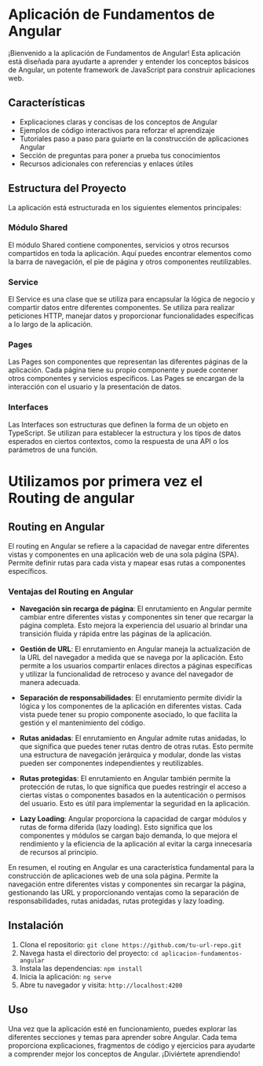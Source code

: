 # Aplicación de Fundamentos de Angular

¡Bienvenido a la aplicación de Fundamentos de Angular! Esta aplicación está diseñada para ayudarte a aprender y entender los conceptos básicos de Angular, un potente framework de JavaScript para construir aplicaciones web.

## Características

- Explicaciones claras y concisas de los conceptos de Angular
- Ejemplos de código interactivos para reforzar el aprendizaje
- Tutoriales paso a paso para guiarte en la construcción de aplicaciones Angular
- Sección de preguntas para poner a prueba tus conocimientos
- Recursos adicionales con referencias y enlaces útiles

## Estructura del Proyecto

La aplicación está estructurada en los siguientes elementos principales:

### Módulo Shared

El módulo Shared contiene componentes, servicios y otros recursos compartidos en toda la aplicación. Aquí puedes encontrar elementos como la barra de navegación, el pie de página y otros componentes reutilizables.

### Service

El Service es una clase que se utiliza para encapsular la lógica de negocio y compartir datos entre diferentes componentes. Se utiliza para realizar peticiones HTTP, manejar datos y proporcionar funcionalidades específicas a lo largo de la aplicación.

### Pages

Las Pages son componentes que representan las diferentes páginas de la aplicación. Cada página tiene su propio componente y puede contener otros componentes y servicios específicos. Las Pages se encargan de la interacción con el usuario y la presentación de datos.

### Interfaces

Las Interfaces son estructuras que definen la forma de un objeto en TypeScript. Se utilizan para establecer la estructura y los tipos de datos esperados en ciertos contextos, como la respuesta de una API o los parámetros de una función.


# Utilizamos por primera vez el Routing de angular

## Routing en Angular

El routing en Angular se refiere a la capacidad de navegar entre diferentes vistas y componentes en una aplicación web de una sola página (SPA). Permite definir rutas para cada vista y mapear esas rutas a componentes específicos.

### Ventajas del Routing en Angular

- **Navegación sin recarga de página**: El enrutamiento en Angular permite cambiar entre diferentes vistas y componentes sin tener que recargar la página completa. Esto mejora la experiencia del usuario al brindar una transición fluida y rápida entre las páginas de la aplicación.

- **Gestión de URL**: El enrutamiento en Angular maneja la actualización de la URL del navegador a medida que se navega por la aplicación. Esto permite a los usuarios compartir enlaces directos a páginas específicas y utilizar la funcionalidad de retroceso y avance del navegador de manera adecuada.

- **Separación de responsabilidades**: El enrutamiento permite dividir la lógica y los componentes de la aplicación en diferentes vistas. Cada vista puede tener su propio componente asociado, lo que facilita la gestión y el mantenimiento del código.

- **Rutas anidadas**: El enrutamiento en Angular admite rutas anidadas, lo que significa que puedes tener rutas dentro de otras rutas. Esto permite una estructura de navegación jerárquica y modular, donde las vistas pueden ser componentes independientes y reutilizables.

- **Rutas protegidas**: El enrutamiento en Angular también permite la protección de rutas, lo que significa que puedes restringir el acceso a ciertas vistas o componentes basados en la autenticación o permisos del usuario. Esto es útil para implementar la seguridad en la aplicación.

- **Lazy Loading**: Angular proporciona la capacidad de cargar módulos y rutas de forma diferida (lazy loading). Esto significa que los componentes y módulos se cargan bajo demanda, lo que mejora el rendimiento y la eficiencia de la aplicación al evitar la carga innecesaria de recursos al principio.

En resumen, el routing en Angular es una característica fundamental para la construcción de aplicaciones web de una sola página. Permite la navegación entre diferentes vistas y componentes sin recargar la página, gestionando las URL y proporcionando ventajas como la separación de responsabilidades, rutas anidadas, rutas protegidas y lazy loading.



## Instalación

1. Clona el repositorio: `git clone https://github.com/tu-url-repo.git`
2. Navega hasta el directorio del proyecto: `cd aplicacion-fundamentos-angular`
3. Instala las dependencias: `npm install`
4. Inicia la aplicación: `ng serve`
5. Abre tu navegador y visita: `http://localhost:4200`

## Uso

Una vez que la aplicación esté en funcionamiento, puedes explorar las diferentes secciones y temas para aprender sobre Angular. Cada tema proporciona explicaciones, fragmentos de código y ejercicios para ayudarte a comprender mejor los conceptos de Angular. ¡Diviértete aprendiendo!

